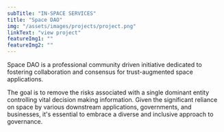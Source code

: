 ```yaml
---
subTitle: "IN-SPACE SERVICES" 
title: "Space DAO"
img: "/assets/images/projects/project.png"
linkText: "view project"
featureImg1: ""
featureImg2: ""
---
```


Space DAO is a professional community driven initiative dedicated to fostering collaboration and consensus for trust-augmented space applications.

The goal is to remove the risks associated with a single dominant entity controlling vital decision making information. Given the significant reliance on space by various downstream applications, governments, and businesses, it's essential to embrace a diverse and inclusive approach to governance.
